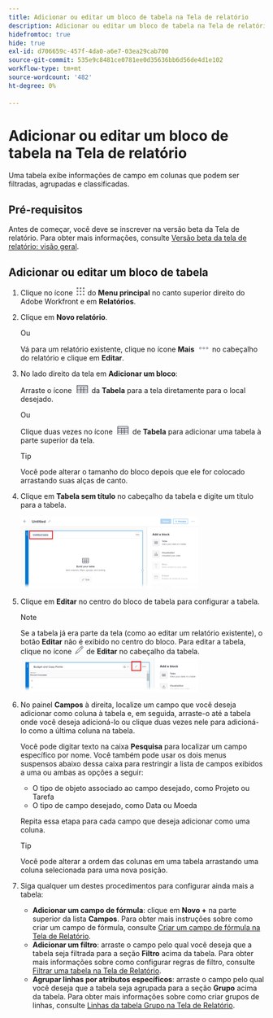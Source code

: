 ```yaml
---
title: Adicionar ou editar um bloco de tabela na Tela de relatório
description: Adicionar ou editar um bloco de tabela na Tela de relatório
hidefromtoc: true
hide: true
exl-id: d706659c-457f-4da0-a6e7-03ea29cab700
source-git-commit: 535e9c8481ce0781ee0d35636bb6d56de4d1e102
workflow-type: tm+mt
source-wordcount: '482'
ht-degree: 0%

---
```


# Adicionar ou editar um bloco de tabela na Tela de relatório

Uma tabela exibe informações de campo em colunas que podem ser filtradas, agrupadas e classificadas.

## Pré-requisitos

Antes de começar, você deve se inscrever na versão beta da Tela de relatório. Para obter mais informações, consulte [Versão beta da tela de relatório: visão geral](/help/quicksilver/product-announcements/betas/canvas-dashboards-beta/reporting-canvas-beta-overview.md).

## Adicionar ou editar um bloco de tabela

1. Clique no ícone ![](assets/main-menu-icon.png) do **Menu principal** no canto superior direito do Adobe Workfront e em **Relatórios**.
1. Clique em **Novo relatório**.

   Ou

   Vá para um relatório existente, clique no ícone **Mais** ![](assets/more-icon-27x15.png) no cabeçalho do relatório e clique em **Editar**.

1. No lado direito da tela em **Adicionar um bloco**:

   Arraste o ícone ![](assets/table-icon.png) da **Tabela** para a tela diretamente para o local desejado.

   Ou

   Clique duas vezes no ícone ![](assets/table-icon.png) de **Tabela** para adicionar uma tabela à parte superior da tela.

   >[!TIP]
   >
   >Você pode alterar o tamanho do bloco depois que ele for colocado arrastando suas alças de canto.

1. Clique em **Tabela sem título** no cabeçalho da tabela e digite um título para a tabela.

   ![](assets/table-name-350x142.png)

1. Clique em **Editar** no centro do bloco de tabela para configurar a tabela.

   >[!NOTE]
   >
   >Se a tabela já era parte da tela (como ao editar um relatório existente), o botão **Editar** não é exibido no centro do bloco. Para editar a tabela, clique no ícone ![](assets/edit-icon.png) de **Editar** no cabeçalho da tabela.
   >![](assets/edit-icon-table-header-350x71.png)

1. No painel **Campos** à direita, localize um campo que você deseja adicionar como coluna à tabela e, em seguida, arraste-o até a tabela onde você deseja adicioná-lo ou clique duas vezes nele para adicioná-lo como a última coluna na tabela.

   Você pode digitar texto na caixa **Pesquisa** para localizar um campo específico por nome. Você também pode usar os dois menus suspensos abaixo dessa caixa para restringir a lista de campos exibidos a uma ou ambas as opções a seguir:

   * O tipo de objeto associado ao campo desejado, como Projeto ou Tarefa
   * O tipo de campo desejado, como Data ou Moeda

   Repita essa etapa para cada campo que deseja adicionar como uma coluna.

   >[!TIP]
   >
   >Você pode alterar a ordem das colunas em uma tabela arrastando uma coluna selecionada para uma nova posição.

1. Siga qualquer um destes procedimentos para configurar ainda mais a tabela:

   * **Adicionar um campo de fórmula**: clique em **Novo +** na parte superior da lista **Campos**. Para obter mais instruções sobre como criar um campo de fórmula, consulte [Criar um campo de fórmula na Tela de Relatório](../../../reports-and-dashboards/reporting-canvas/table-blocks/create-formula-field.md).
   * **Adicionar um filtro**: arraste o campo pelo qual você deseja que a tabela seja filtrada para a seção **Filtro** acima da tabela. Para obter mais informações sobre como configurar regras de filtro, consulte [Filtrar uma tabela na Tela de Relatório](../../../reports-and-dashboards/reporting-canvas/table-blocks/configure-filter-rules-for-table.md).
   * **Agrupar linhas por atributos específicos**: arraste o campo pelo qual você deseja que a tabela seja agrupada para a seção **Grupo** acima da tabela. Para obter mais informações sobre como criar grupos de linhas, consulte [Linhas da tabela Grupo na Tela de Relatório](../../../reports-and-dashboards/reporting-canvas/table-blocks/group-rows-in-table.md).
